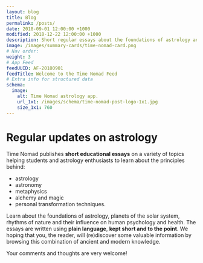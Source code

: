 ```yaml
---
layout: blog
title: Blog
permalink: /posts/
date: 2018-09-01 12:00:00 +1000
modified: 2018-12-22 12:00:00 +1000
description: Short regular essays about the foundations of astrology and metaphysics.
image: /images/summary-cards/time-nomad-card.png
# Nav order:
weight: 3
# App Feed
feedUUID: AF-20180901
feedTitle: Welcome to the Time Nomad Feed
# Extra info for structured data
schema:
  image:
    alt: Time Nomad astrology app.
    url_1x1: /images/schema/time-nomad-post-logo-1x1.jpg
    size_1x1: 760
---
```


<h1 class="post-title p-name" itemprop="name headline">Regular updates on astrology</h1>

Time Nomad publishes **short educational essays** on a variety of topics helping students and astrology enthusiasts to learn about the principles behind:

* astrology
* astronomy
* metaphysics
* alchemy and magic
* personal transformation techniques. 

Learn about the foundations of astrology, planets of the solar system, rhythms of nature and their influence on human psychology and health. The essays are written using **plain language**, **kept short and to the point**. We hoping that you, the reader, will (re)discover some valuable information by browsing this combination of ancient and modern knowledge.

Your comments and thoughts are very welcome!